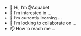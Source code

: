 - 👋 Hi, I’m @Aquabet
- 👀 I’m interested in ...
- 🌱 I’m currently learning ...
- 💞️ I’m looking to collaborate on ...
- 📫 How to reach me ...

<!---
Aquabet/Aquabet is a ✨ special ✨ repository because its `README.md` (this file) appears on your GitHub profile.
You can click the Preview link to take a look at your changes.
--->
